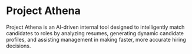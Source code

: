 # Project Athena

Project Athena is an AI-driven internal tool designed to intelligently match candidates to roles by analyzing resumes, generating dynamic candidate profiles, and assisting management in making faster, more accurate hiring decisions.
